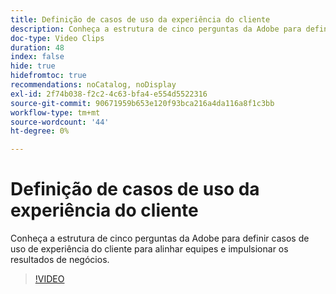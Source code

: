 ```yaml
---
title: Definição de casos de uso da experiência do cliente
description: Conheça a estrutura de cinco perguntas da Adobe para definir casos de uso de experiência do cliente para alinhar equipes e impulsionar os resultados de negócios.
doc-type: Video Clips
duration: 48
index: false
hide: true
hidefromtoc: true
recommendations: noCatalog, noDisplay
exl-id: 2f74b038-f2c2-4c63-bfa4-e554d5522316
source-git-commit: 90671959b653e120f93bca216a4da116a8f1c3bb
workflow-type: tm+mt
source-wordcount: '44'
ht-degree: 0%

---
```


# Definição de casos de uso da experiência do cliente

Conheça a estrutura de cinco perguntas da Adobe para definir casos de uso de experiência do cliente para alinhar equipes e impulsionar os resultados de negócios.

<!-- 85_S651_3442537_47_defining-customer-experience-use-cases -->
>[!VIDEO](https://video.tv.adobe.com/v/3458292/?learn=on&enablevpops=true)
